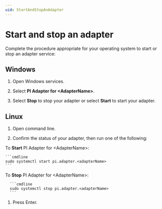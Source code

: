 ```yaml
---
uid: StartAndStopAnAdapter
---
```


# Start and stop an adapter

Complete the procedure appropriate for your operating system to start or stop an adapter service:

## Windows

1. Open Windows services.

1. Select **PI Adapter for \<AdapterName\>**.

1. Select **Stop** to stop your adapter or select **Start** to start your adapter.

## Linux

1. Open command line.

1. Confirm the status of your adapter, then run one of the following:

 To **Start** PI Adapter for \<AdapterName\>:

    ```cmdline
    sudo systemctl start pi.adapter.<adapterName>
    ```

 To **Stop** PI Adapter for \<AdapterName\>:
  
      ```cmdline
      sudo systemctl stop pi.adapter.<adapterName>
      ```
  
1. Press Enter.
